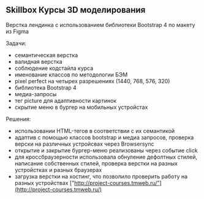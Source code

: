 ## Skillbox Курсы 3D моделирования

Верстка лендинка с использованием библиотеки Bootstrap 4 по макету из Figma

Задачи:
+ семантическая верстка
+ валидная верстка
+ соблюдение кодстайла курса
+ именование классов по методологии БЭМ
+ pixel perfect на четырех разрешениях (1440, 768, 576, 320)
+ библиотека Bootstrap 4
+ медиа-запросы 
+ тег picture для адаптивности картинок
+ скрытие меню в бургер на мобильных устройстах 

Решения:
+ использовании HTML-тегов в соответствии с их семантикой
+ адаптив с помощью классов bootstrap и медиа запросов, проверка верски на различных устройсвах через Browsersync 
+ открытие и закрытие бургер-меню реализованы через событие click
+ для кроссбраузерности использовала обнуление дефолтных стилей, написание собственных стилей, проверка верстки на разных устройстках и разных браузерах
+ загрузка верстки на хостинг, что позволило проверить работу на разных устройствах ["http://project-courses.tmweb.ru/"](http://project-courses.tmweb.ru/)
